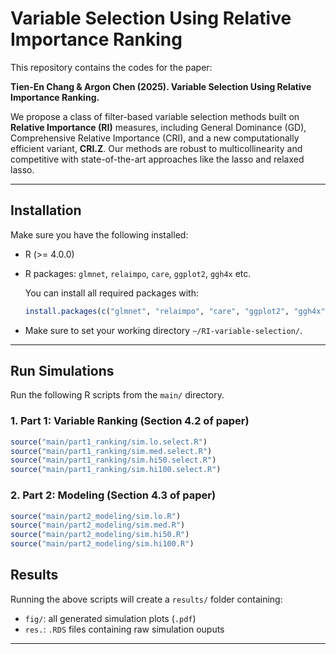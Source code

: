 # Variable Selection Using Relative Importance Ranking

This repository contains the codes for the paper:

**Tien-En Chang & Argon Chen (2025). Variable Selection Using Relative Importance Ranking.**  

We propose a class of filter-based variable selection methods built on **Relative Importance (RI)** measures, including General Dominance (GD), Comprehensive Relative Importance (CRI), and a new computationally efficient variant, **CRI.Z**. Our methods are robust to multicollinearity and competitive with state-of-the-art approaches like the lasso and relaxed lasso.

---

## Installation

Make sure you have the following installed:
*  R (>= 4.0.0)
*  R packages: `glmnet`, `relaimpo`, `care`, `ggplot2`, `ggh4x` etc.

    You can install all required packages with:
    ```r
    install.packages(c("glmnet", "relaimpo", "care", "ggplot2", "ggh4x"))
    ```
* Make sure to set your working directory `~/RI-variable-selection/`.

---

## Run Simulations

Run the following R scripts from the `main/` directory.

### 1. Part 1: Variable Ranking (Section 4.2 of paper)
```r
source("main/part1_ranking/sim.lo.select.R")
source("main/part1_ranking/sim.med.select.R")
source("main/part1_ranking/sim.hi50.select.R")
source("main/part1_ranking/sim.hi100.select.R")
```

### 2. Part 2: Modeling (Section 4.3 of paper)
```r
source("main/part2_modeling/sim.lo.R")
source("main/part2_modeling/sim.med.R")
source("main/part2_modeling/sim.hi50.R")
source("main/part2_modeling/sim.hi100.R")
```

## Results
Running the above scripts will create a `results/` folder containing:
* `fig/`: all generated simulation plots (`.pdf`)
* `res.`: `.RDS` files containing raw simulation ouputs

---
